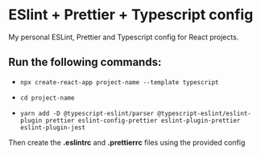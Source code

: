 # ESlint + Prettier + Typescript config

My personal ESLint, Prettier and Typescript config for React projects.

## Run the following commands:

- `npx create-react-app project-name --template typescript`

- `cd project-name `

- `yarn add -D @typescript-eslint/parser @typescript-eslint/eslint-plugin prettier eslint-config-prettier eslint-plugin-prettier eslint-plugin-jest`

Then create the **.eslintrc** and **.prettierrc** files using the provided config
